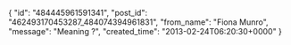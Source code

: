  {
   "id": "484445961591341",
   "post_id": "462493170453287_484074394961831",
   "from_name": "Fiona Munro",
   "message": "Meaning ?",
   "created_time": "2013-02-24T06:20:30+0000"
 }
